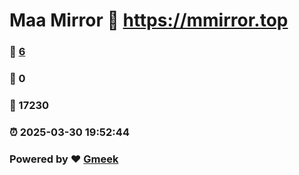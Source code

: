 # Maa Mirror :link: https://mmirror.top 
### :page_facing_up: [6](https://mmirror.top/tag.html) 
### :speech_balloon: 0 
### :hibiscus: 17230 
### :alarm_clock: 2025-03-30 19:52:44 
### Powered by :heart: [Gmeek](https://github.com/Meekdai/Gmeek)
